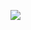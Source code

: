 [![](https://mermaid.ink/img/pako:eNqdVF1r2zAU_StC5CGDNMSp0ziGPeSjD4N2jGWFbRiGHF_bYrIUJLmpV_Lfd23VjtekG8wv1r2SzrnnXEnPdKcSoCElZO2vlbTwZCNJms9yK4CsK81FmyKfQBslh7vSWFWAXo5IRNcvAVlGtI6XpJ0mB25zwogEmwr-RNhup0ppxxF91yK2_1uk1nvNDfxY4ZqE6WoYT2q4jy-bt1YDK8i2MhYKRCDPXVVng0j2Ut2Q1AIZl6CHDmW57BPcq5ij4OV-L_iOWa6k03PHZFayDAx5MJCQB_lTqkM9F9EvORDTQBEmhDqYTrpptRdQxBjmfE-sIsaJMKA54o1IoR7rAZMJDjVghj0yLliMhXBJLOJjKUyorOfZSccmflGyWjWdqBsoLdnglpgZIE5Av-J6iqjUIbvlSI_MWLZGdVwaniC3fYtvE088xEErNC5OlS5aqy4TlaY2418MXeeOF3rp_p9B9M9dv4PuaJjWVudmY2yPo97fbepca5SY3rIV_2PhSa65cGrPz9vDPmEWbgUU6OzWVgL6RQ9SdHKthNLvI3rIuYW6Q4M4a3OZhsqllE5At2n0rcfuOLDMM_yTKYP6JrfbY1E6IoFNPEuqNDVgv2Jq9jbJCdmNbv-D4humrrwJZg48sTlGddAyvvb0gpP4IAx2_jZne_ggP6tDjYBomGvfjF76lZI7VqkSy5Upz4aXUMhfYeiIosUF4wk-ls3LE1G8QwXqC3GYQMpKgUe6mZFHXM5Kq7aV3NHQ6hJGVKsyy2mYMmEwKpuiNpxlmhVdds_kd6WKdguGNHymTzQMrsfBfL7wpv5sOpsHN_MRrWh4NZ2OvWDhe4vZ9TSYTxcz_ziivxqEyXgRzCbedOLd-P7sJlh4IwoJxzt471785uE__gYL8OLn?type=png)](https://mermaid.live/edit#pako:eNqdVF1r2zAU_StC5CGDNMSp0ziGPeSjD4N2jGWFbRiGHF_bYrIUJLmpV_Lfd23VjtekG8wv1r2SzrnnXEnPdKcSoCElZO2vlbTwZCNJms9yK4CsK81FmyKfQBslh7vSWFWAXo5IRNcvAVlGtI6XpJ0mB25zwogEmwr-RNhup0ppxxF91yK2_1uk1nvNDfxY4ZqE6WoYT2q4jy-bt1YDK8i2MhYKRCDPXVVng0j2Ut2Q1AIZl6CHDmW57BPcq5ij4OV-L_iOWa6k03PHZFayDAx5MJCQB_lTqkM9F9EvORDTQBEmhDqYTrpptRdQxBjmfE-sIsaJMKA54o1IoR7rAZMJDjVghj0yLliMhXBJLOJjKUyorOfZSccmflGyWjWdqBsoLdnglpgZIE5Av-J6iqjUIbvlSI_MWLZGdVwaniC3fYtvE088xEErNC5OlS5aqy4TlaY2418MXeeOF3rp_p9B9M9dv4PuaJjWVudmY2yPo97fbepca5SY3rIV_2PhSa65cGrPz9vDPmEWbgUU6OzWVgL6RQ9SdHKthNLvI3rIuYW6Q4M4a3OZhsqllE5At2n0rcfuOLDMM_yTKYP6JrfbY1E6IoFNPEuqNDVgv2Jq9jbJCdmNbv-D4humrrwJZg48sTlGddAyvvb0gpP4IAx2_jZne_ggP6tDjYBomGvfjF76lZI7VqkSy5Upz4aXUMhfYeiIosUF4wk-ls3LE1G8QwXqC3GYQMpKgUe6mZFHXM5Kq7aV3NHQ6hJGVKsyy2mYMmEwKpuiNpxlmhVdds_kd6WKdguGNHymTzQMrsfBfL7wpv5sOpsHN_MRrWh4NZ2OvWDhe4vZ9TSYTxcz_ziivxqEyXgRzCbedOLd-P7sJlh4IwoJxzt471785uE__gYL8OLn)

